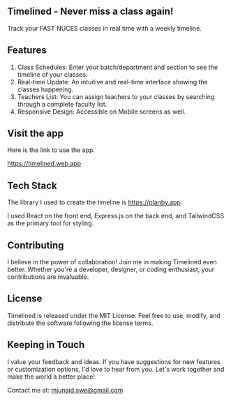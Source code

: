 ## Timelined - Never miss a class again!

Track your FAST NUCES classes in real time with a weekly timeline.

## **Features**

1. Class Schedules: Enter your batch/department and section to see the timeline of your classes.
2. Real-time Update: An intuitive and real-time interface showing the classes happening.
3. Teachers List: You can assign teachers to your classes by searching through a complete faculty list.
4. Responsive Design: Accessible on Mobile screens as well.

## **Visit the app**

Here is the link to use the app. 

https://timelined.web.app

## **Tech Stack**

The library I used to create the timeline is https://planby.app. 

I used React on the front end, Express.js on the back end, and TailwindCSS as the primary tool for styling.

## **Contributing**

I believe in the power of collaboration! Join me in making Timelined even better. Whether you're a developer, designer, or coding enthusiast, your contributions are invaluable.

## **License**

Timelined is released under the MIT License. Feel free to use, modify, and distribute the software following the license terms.

## **Keeping in Touch**

I value your feedback and ideas. If you have suggestions for new features or customization options, I'd love to hear from you. Let's work together and make the world a better place!

Contact me at: mjunaid.swe@gmail.com
